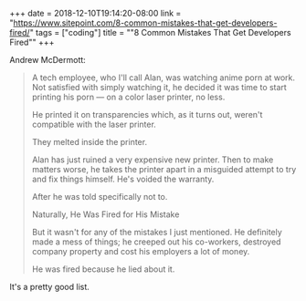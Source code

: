 +++
date = 2018-12-10T19:14:20-08:00
link = "https://www.sitepoint.com/8-common-mistakes-that-get-developers-fired/"
tags = ["coding"]
title = "\"8 Common Mistakes That Get Developers Fired\""
+++

Andrew McDermott:

>A tech employee, who I'll call Alan, was watching anime porn at work. Not satisfied with simply watching it, he decided it was time to start printing his porn &mdash; on a color laser printer, no less.
>
>He printed it on transparencies which, as it turns out, weren't compatible with the laser printer.
>
>They melted inside the printer.
>
>Alan has just ruined a very expensive new printer. Then to make matters worse, he takes the printer apart in a misguided attempt to try and fix things himself. He's voided the warranty.
>
>After he was told specifically not to.
>
>Naturally, He Was Fired for His Mistake
>
>But it wasn't for any of the mistakes I just mentioned. He definitely made a mess of things; he creeped out his co-workers, destroyed company property and cost his employers a lot of money.
>
>He was fired because he lied about it.

It's a pretty good list.
